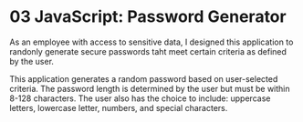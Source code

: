 # 03 JavaScript: Password Generator

As an employee with access to sensitive data, I designed this application to randonly generate secure passwords taht meet certain criteria as defined by the user.

This application generates a random password based on user-selected criteria. The password length is determined by the user but must be within 8-128 characters. The user also has the choice to include: uppercase letters, lowercase letter, numbers, and special characters. 
